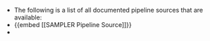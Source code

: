- The following is a list of all documented pipeline sources that are available:
- {{embed [[SAMPLER Pipeline Source]]}}
-